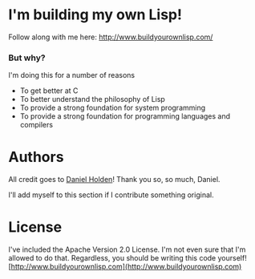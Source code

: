 # I'm building my own Lisp!
Follow along with me here: http://www.buildyourownlisp.com/

### But why?
I'm doing this for a number of reasons

* To get better at C
* To better understand the philosophy of Lisp
* To provide a strong foundation for system programming
* To provide a strong foundation for programming languages and compilers

# Authors

All credit goes to [Daniel Holden](https://github.com/orangeduck)! Thank you so, so much, Daniel.

I'll add myself to this section if I contribute something original.

# License

I've included the Apache Version 2.0 License. I'm not even sure that I'm allowed to do that. Regardless, you should be writing this code yourself! [http://www.buildyourownlisp.com](http://www.buildyourownlisp.com)